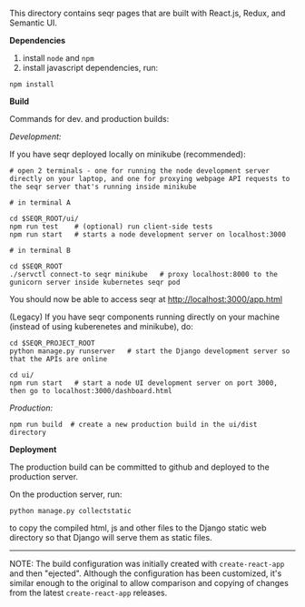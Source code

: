 This directory contains seqr pages that are built with React.js, Redux, and Semantic UI.


**Dependencies**

1. install `node` and `npm` 
2. install javascript dependencies, run:
```
npm install 
```

**Build**

Commands for dev. and production builds:

*Development:*

If you have seqr deployed locally on minikube (recommended):

```
# open 2 terminals - one for running the node development server directly on your laptop, and one for proxying webpage API requests to the seqr server that's running inside minikube

# in terminal A

cd $SEQR_ROOT/ui/
npm run test    # (optional) run client-side tests
npm run start   # starts a node development server on localhost:3000

# in terminal B

cd $SEQR_ROOT
./servctl connect-to seqr minikube   # proxy localhost:8000 to the gunicorn server inside kubernetes seqr pod
```

You should now be able to access seqr at [http://localhost:3000/app.html](http://localhost:3000/dashboard.html)


(Legacy) If you have seqr components running directly on your machine (instead of using kuberenetes and minikube), do:
```
cd $SEQR_PROJECT_ROOT
python manage.py runserver   # start the Django development server so that the APIs are online

cd ui/
npm run start   # start a node UI development server on port 3000, then go to localhost:3000/dashboard.html
```


*Production:*

```
npm run build  # create a new production build in the ui/dist directory
```


**Deployment**

The production build can be committed to github and deployed to the production server.

On the production server, run:

```
python manage.py collectstatic 
```
to copy the compiled html, js and other files to the Django static web directory so that Django will serve them as static files.


---

NOTE: The build configuration was initially created with `create-react-app` and then "ejected".
Although the configuration has been customized, it's similar enough to the original to allow 
comparison and copying of changes from the latest `create-react-app` releases. 
